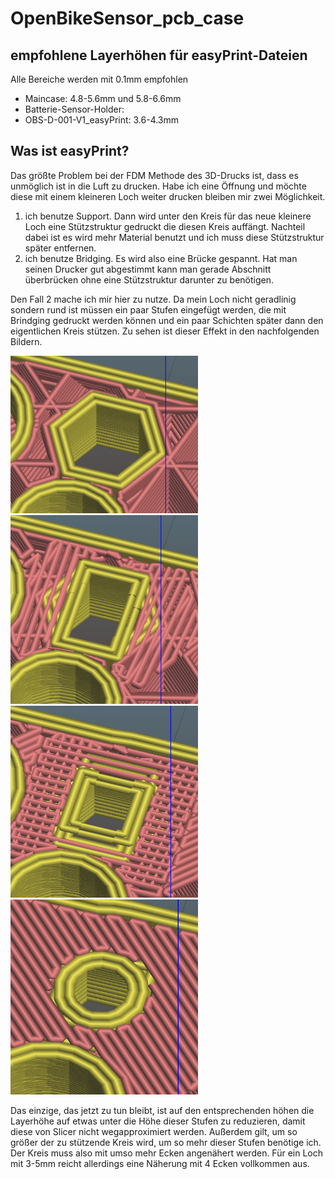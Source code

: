 # OpenBikeSensor_pcb_case

## empfohlene Layerhöhen für easyPrint-Dateien
Alle Bereiche werden mit 0.1mm empfohlen
- Maincase: 4.8-5.6mm und 5.8-6.6mm
- Batterie-Sensor-Holder:
- OBS-D-001-V1_easyPrint: 3.6-4.3mm

## Was ist easyPrint?

Das größte Problem bei der FDM Methode des 3D-Drucks ist, dass es unmöglich ist in die Luft zu drucken. Habe ich eine Öffnung und möchte diese mit einem kleineren Loch weiter drucken bleiben mir zwei Möglichkeit. 
1. ich benutze Support. Dann wird unter den Kreis für das neue kleinere Loch eine Stützstruktur gedruckt die diesen Kreis auffängt. Nachteil dabei ist es wird mehr Material benutzt und ich muss diese Stützstruktur später entfernen.
2. ich benutze Bridging. Es wird also eine Brücke gespannt. Hat man seinen Drucker gut abgestimmt kann man gerade Abschnitt überbrücken ohne eine Stützstruktur darunter zu benötigen.

Den Fall 2 mache ich mir hier zu nutze. Da mein Loch nicht geradlinig sondern rund ist müssen ein paar Stufen eingefügt werden, die mit Brindging gedruckt werden können und ein paar Schichten später dann den eigentlichen Kreis stützen.
Zu sehen ist dieser Effekt in den nachfolgenden Bildern.

<img src="images/easyPrint1.PNG" width=300>

<img src="images/easyPrint2.PNG" width=300>

<img src="images/easyPrint3.PNG" width=300>

<img src="images/easyPrint4.PNG" width=300>

Das einzige, das jetzt zu tun bleibt, ist auf den entsprechenden höhen die Layerhöhe auf etwas unter die Höhe dieser Stufen zu reduzieren, damit diese von Slicer nicht wegapproximiert werden. Außerdem gilt, um so größer der zu stützende Kreis wird, um so mehr dieser Stufen benötige ich. Der Kreis muss also mit umso mehr Ecken angenähert werden. Für ein Loch mit 3-5mm reicht allerdings eine Näherung mit 4 Ecken vollkommen aus.
